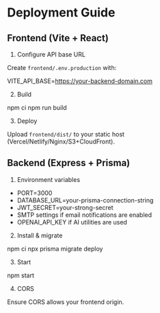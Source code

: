 # Deployment Guide

## Frontend (Vite + React)

1. Configure API base URL

Create `frontend/.env.production` with:

VITE_API_BASE=https://your-backend-domain.com

2. Build

npm ci
npm run build

3. Deploy

Upload `frontend/dist/` to your static host (Vercel/Netlify/Nginx/S3+CloudFront).

## Backend (Express + Prisma)

1. Environment variables

- PORT=3000
- DATABASE_URL=your-prisma-connection-string
- JWT_SECRET=your-strong-secret
- SMTP settings if email notifications are enabled
- OPENAI_API_KEY if AI utilities are used

2. Install & migrate

npm ci
npx prisma migrate deploy

3. Start

npm start

4. CORS

Ensure CORS allows your frontend origin.
